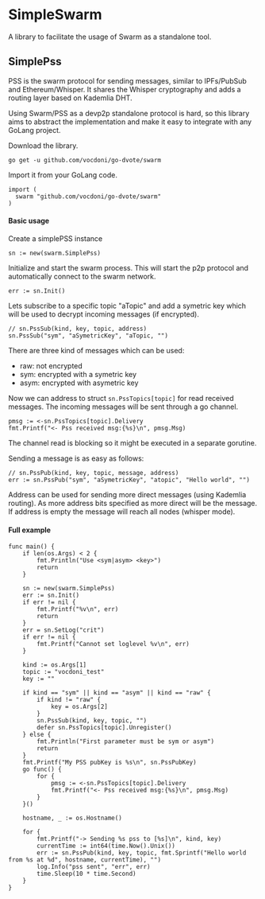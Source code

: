 # SimpleSwarm

A library to facilitate the usage of Swarm as a standalone tool.

## SimplePss

PSS is the swarm protocol for sending messages, similar to IPFs/PubSub and Ethereum/Whisper.
It shares the Whisper cryptography and adds a routing layer based on Kademlia DHT.

Using Swarm/PSS as a devp2p standalone protocol is hard, so this library aims to abstract the implementation and make it easy to integrate with any GoLang project. 

Download the library.
```
go get -u github.com/vocdoni/go-dvote/swarm
```

Import it from your GoLang code.

```
import ( 
  swarm "github.com/vocdoni/go-dvote/swarm" 
)
```

#### Basic usage

Create a simplePSS instance
```
sn := new(swarm.SimplePss)
```

Initialize and start the swarm process. This will start the p2p protocol and automatically connect to the swarm network.
```
err := sn.Init()
```

Lets subscribe to a specific topic "aTopic" and add a symetric key which will be used to decrypt incoming messages (if encrypted).

```
// sn.PssSub(kind, key, topic, address)
sn.PssSub("sym", "aSymetricKey", "aTopic, "")
```

There are three kind of messages which can be used:

+ raw: not encrypted
+ sym: encrypted with a symetric key
+ asym: encrypted with asymetric key


Now we can address to struct `sn.PssTopics[topic]` for read received messages. The incoming messages will be sent through a go channel.

```
pmsg := <-sn.PssTopics[topic].Delivery
fmt.Printf("<- Pss received msg:{%s}\n", pmsg.Msg)
```
The channel read is blocking so it might be executed in a separate gorutine.

Sending a message is as easy as follows:

```
// sn.PssPub(kind, key, topic, message, address)
err := sn.PssPub("sym", "aSymetricKey", "atopic", "Hello world", "")
```
Address can be used for sending more direct messages (using Kademlia routing). As more address bits specified as more direct will be the message. If address is empty the message will reach all nodes (whisper mode).

#### Full example

```
func main() {
	if len(os.Args) < 2 {
		fmt.Println("Use <sym|asym> <key>")
		return
	}

	sn := new(swarm.SimplePss)
	err := sn.Init()
	if err != nil {
		fmt.Printf("%v\n", err)
		return
	}
	err = sn.SetLog("crit")
	if err != nil {
		fmt.Printf("Cannot set loglevel %v\n", err)
	}

	kind := os.Args[1]
	topic := "vocdoni_test"
	key := ""

	if kind == "sym" || kind == "asym" || kind == "raw" {
		if kind != "raw" {
			key = os.Args[2]
		}
		sn.PssSub(kind, key, topic, "")
		defer sn.PssTopics[topic].Unregister()
	} else {
		fmt.Println("First parameter must be sym or asym")
		return
	}
	fmt.Printf("My PSS pubKey is %s\n", sn.PssPubKey)
	go func() {
		for {
			pmsg := <-sn.PssTopics[topic].Delivery
			fmt.Printf("<- Pss received msg:{%s}\n", pmsg.Msg)
		}
	}()

	hostname, _ := os.Hostname()

	for {
		fmt.Printf("-> Sending %s pss to [%s]\n", kind, key)
		currentTime := int64(time.Now().Unix())
		err := sn.PssPub(kind, key, topic, fmt.Sprintf("Hello world from %s at %d", hostname, currentTime), "")
		log.Info("pss sent", "err", err)
		time.Sleep(10 * time.Second)
	}
}
```


